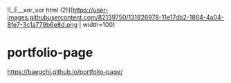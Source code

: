 ![_E__xor_xor html (2)](https://user-images.githubusercontent.com/82139750/131826978-11e17db2-1864-4a04-8fe7-3c1a779b6e8d.png | width=100)
# portfolio-page
https://baegchi.github.io/portfolio-page/
